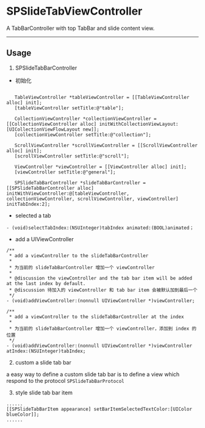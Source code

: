 # SPSlideTabViewController

A TabBarController with top TabBar and slide content view.

------

## Usage

1. SPSlideTabBarController

  - 初始化

  ```Objecitve-C

     TableViewController *tableViewController = [[TableViewController alloc] init];
     [tableViewController setTitle:@"table"];

     CollectionViewController *collectionViewController = [[CollectionViewController alloc] initWithCollectionViewLayout:[UICollectionViewFlowLayout new]];
     [collectionViewController setTitle:@"collection"];

     ScrollViewController *scrollViewController = [[ScrollViewController alloc] init];
     [scrollViewController setTitle:@"scroll"];

     ViewController *viewController = [[ViewController alloc] init];
     [viewController setTitle:@"general"];

     SPSlideTabBarController *slideTabBarController = [[SPSlideTabBarController alloc] initWithViewController:@[tableViewController, collectionViewController, scrollViewController, viewController] initTabIndex:2];
  ```

  - selected a tab

  ```Objecitve-C
  - (void)selectTabIndex:(NSUInteger)tabIndex animated:(BOOL)animated；
  ```

  - add a UIViewController

  ```Objecitve-C
  /**
   * add a viewController to the slideTabBarController
   *
   * 为当前的 slideTabBarController 增加一个 viewController
   *
   * @discussion the viewController and the tab bar item will be added at the last index by default.
   * @discussion 待加入的 viewController 和 tab bar item 会被默认加到最后一个
   */
  - (void)addViewController:(nonnull UIViewController *)viewController;

  /**
   * add a viewController to the slideTabBarController at the index
   *
   * 为当前的 slideTabBarController 增加一个 viewController，添加到 index 的位置
   */
  - (void)addViewController:(nonnull UIViewController *)viewController atIndex:(NSUInteger)tabIndex;
  ```

2. custom a slide tab bar

a easy way to define a custom slide tab bar is to define a view which respond to the protocol `SPSlideTabBarProtocol`

3. style slide tab bar item

```Objecitve-C
......
[[SPSlideTabBarItem appearance] setBarItemSelectedTextColor:[UIColor blueColor]];
......
```
